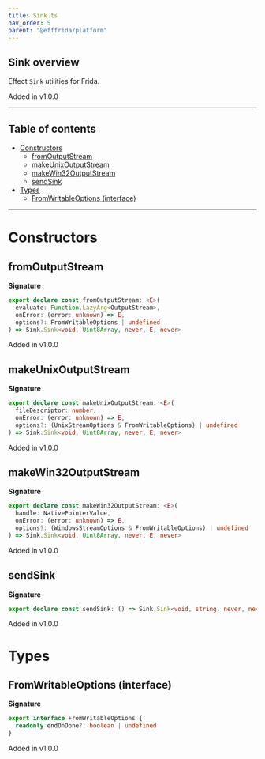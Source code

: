 ```yaml
---
title: Sink.ts
nav_order: 5
parent: "@efffrida/platform"
---
```


## Sink overview

Effect `Sink` utilities for Frida.

Added in v1.0.0

---

<h2 class="text-delta">Table of contents</h2>

- [Constructors](#constructors)
  - [fromOutputStream](#fromoutputstream)
  - [makeUnixOutputStream](#makeunixoutputstream)
  - [makeWin32OutputStream](#makewin32outputstream)
  - [sendSink](#sendsink)
- [Types](#types)
  - [FromWritableOptions (interface)](#fromwritableoptions-interface)

---

# Constructors

## fromOutputStream

**Signature**

```ts
export declare const fromOutputStream: <E>(
  evaluate: Function.LazyArg<OutputStream>,
  onError: (error: unknown) => E,
  options?: FromWritableOptions | undefined
) => Sink.Sink<void, Uint8Array, never, E, never>
```

Added in v1.0.0

## makeUnixOutputStream

**Signature**

```ts
export declare const makeUnixOutputStream: <E>(
  fileDescriptor: number,
  onError: (error: unknown) => E,
  options?: (UnixStreamOptions & FromWritableOptions) | undefined
) => Sink.Sink<void, Uint8Array, never, E, never>
```

Added in v1.0.0

## makeWin32OutputStream

**Signature**

```ts
export declare const makeWin32OutputStream: <E>(
  handle: NativePointerValue,
  onError: (error: unknown) => E,
  options?: (WindowsStreamOptions & FromWritableOptions) | undefined
) => Sink.Sink<void, Uint8Array, never, E, never>
```

Added in v1.0.0

## sendSink

**Signature**

```ts
export declare const sendSink: () => Sink.Sink<void, string, never, never, never>
```

Added in v1.0.0

# Types

## FromWritableOptions (interface)

**Signature**

```ts
export interface FromWritableOptions {
  readonly endOnDone?: boolean | undefined
}
```

Added in v1.0.0
